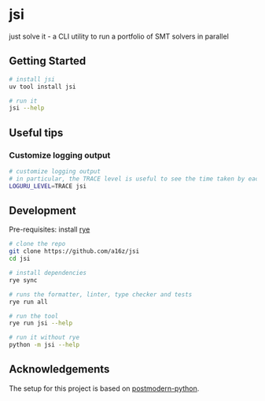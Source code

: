 # jsi

just solve it - a CLI utility to run a portfolio of SMT solvers in parallel

## Getting Started

```sh
# install jsi
uv tool install jsi

# run it
jsi --help
```

## Useful tips

### Customize logging output

```sh
# customize logging output
# in particular, the TRACE level is useful to see the time taken by each step
LOGURU_LEVEL=TRACE jsi
```


## Development

Pre-requisites: install [rye](https://rye.astral.sh/guide/installation/#installing-rye)

```sh
# clone the repo
git clone https://github.com/a16z/jsi
cd jsi

# install dependencies
rye sync

# runs the formatter, linter, type checker and tests
rye run all

# run the tool
rye run jsi --help

# run it without rye
python -m jsi --help
```

## Acknowledgements

The setup for this project is based on [postmodern-python](https://rdrn.me/postmodern-python/).
